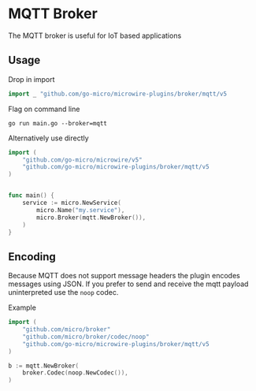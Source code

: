 # MQTT Broker

The MQTT broker is useful for IoT based applications

## Usage

Drop in import

```go
import _ "github.com/go-micro/microwire-plugins/broker/mqtt/v5
```

Flag on command line

```shell
go run main.go --broker=mqtt
```

Alternatively use directly

```go
import (
	"github.com/go-micro/microwire/v5"
	"github.com/go-micro/microwire-plugins/broker/mqtt/v5
)


func main() {
	service := micro.NewService(
		micro.Name("my.service"),
		micro.Broker(mqtt.NewBroker()),
	)
}
```

## Encoding

Because MQTT does not support message headers the plugin encodes messages using JSON. 
If you prefer to send and receive the mqtt payload uninterpreted use the `noop` codec.

Example

```go
import (
    "github.com/micro/broker"
    "github.com/micro/broker/codec/noop"
    "github.com/go-micro/microwire-plugins/broker/mqtt/v5
)

b := mqtt.NewBroker(
    broker.Codec(noop.NewCodec()),
)
```
